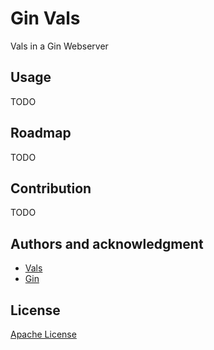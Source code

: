 # Gin Vals

Vals in a Gin Webserver

## Usage

TODO

## Roadmap

TODO

## Contribution

TODO

## Authors and acknowledgment

- [Vals](https://github.com/variantdev/vals)
- [Gin](https://github.com/gin-gonic/gin)

## License

[Apache License](/LICENSE)